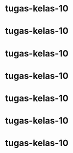 # tugas-kelas-10
# tugas-kelas-10
# tugas-kelas-10
# tugas-kelas-10
# tugas-kelas-10
# tugas-kelas-10
# tugas-kelas-10
